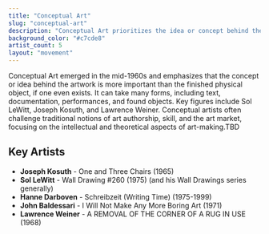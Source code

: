 ```yaml
---
title: "Conceptual Art"
slug: "conceptual-art"
description: "Conceptual Art prioritizes the idea or concept behind the artwork over traditional aesthetic and material concerns."
background_color: "#c7cde8"
artist_count: 5
layout: "movement"
---
```


Conceptual Art emerged in the mid-1960s and emphasizes that the concept or idea behind the artwork is more important than the finished physical object, if one even exists. It can take many forms, including text, documentation, performances, and found objects. Key figures include Sol LeWitt, Joseph Kosuth, and Lawrence Weiner. Conceptual artists often challenge traditional notions of art authorship, skill, and the art market, focusing on the intellectual and theoretical aspects of art-making.TBD

## Key Artists

- **Joseph Kosuth** - One and Three Chairs (1965)
- **Sol LeWitt** - Wall Drawing #260 (1975) (and his Wall Drawings series generally)
- **Hanne Darboven** - Schreibzeit (Writing Time) (1975-1999)
- **John Baldessari** - I Will Not Make Any More Boring Art (1971)
- **Lawrence Weiner** - A REMOVAL OF THE CORNER OF A RUG IN USE (1968)
